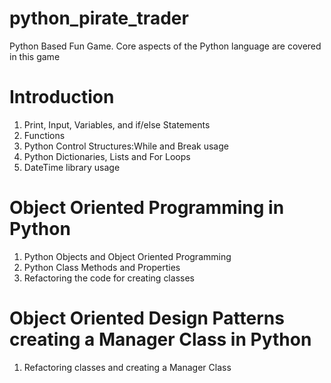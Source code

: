 # python_pirate_trader
Python Based Fun Game. 
Core aspects of the Python language are covered in this game

# Introduction <br />
1. Print, Input, Variables, and if/else Statements <br />
2. Functions <br />
3. Python Control Structures:While and Break usage <br />
4. Python Dictionaries, Lists and For Loops <br />
5. DateTime library usage <br />

# Object Oriented Programming in Python <br />
1. Python Objects and Object Oriented Programming <br />
2. Python Class Methods and Properties <br />
3. Refactoring the code for creating classes <br />

# Object Oriented Design Patterns creating a Manager Class in Python <br />
1. Refactoring classes and creating a Manager Class <br />
